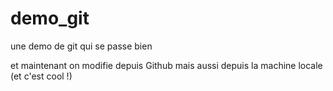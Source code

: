 # demo_git
une demo de git qui se passe bien

et maintenant on modifie depuis Github
mais aussi depuis la machine locale (et c'est cool !)
